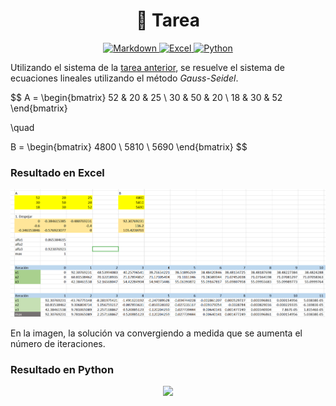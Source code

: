 <h1 align='center'>📒 Tarea</h1>

<p align='center'>
    <a href='../README.md'>
        <img alt='Markdown' src='https://img.shields.io/badge/Nota de clase-%23000000.svg?style=for-the-badge&logo=markdown&logoColor=white'/>
    </a>
    <a href='./index.xlsx'>
        <img alt='Excel' src='https://img.shields.io/badge/Documento Excel-217346?style=for-the-badge&logo=microsoft-excel&logoColor=white'/>
    </a>
    <a href='./index.py'>
        <img alt='Python' src='https://img.shields.io/badge/Código python-3670A0?style=for-the-badge&logo=python&logoColor=ffdd54'/>
    </a>
</p>

Utilizando el sistema de la [tarea anterior](../../clase7/content/README.md),
se resuelve el sistema de ecuaciones lineales utilizando
el método _Gauss-Seidel_.

$$
A = \begin{bmatrix}
    52 & 20 & 25 \\
    30 & 50 & 20 \\
    18 & 30 & 52
\end{bmatrix}

\quad

B = \begin{bmatrix}
    4800 \\
    5810 \\
    5690
\end{bmatrix}
$$

### Resultado en Excel

<p align="center">
    <img src="./assets/capture_1.png" width="800">
</p>

En la imagen, la solución va convergiendo a medida que se aumenta el número de iteraciones.

### Resultado en Python

<p align='center'>
    <img src='./assets/capture_2.png' width='800'>
</p>
